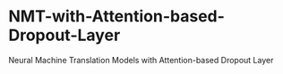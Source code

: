 # NMT-with-Attention-based-Dropout-Layer
Neural Machine Translation Models with Attention-based Dropout Layer

